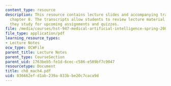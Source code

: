 ```yaml
---
content_type: resource
description: This resource contains lecture slides and accompanying transcripts for
  chapter 8. The transcripts allow students to review lecture material in detail as
  they study for upcoming assignments and quizzes.
file: /media/courses/hst-947-medical-artificial-intelligence-spring-2005/836662efd1ab239a833bbe20c7caca9d_ch8_mach4.pdf
file_type: application/pdf
learning_resource_types:
- Lecture Notes
ocw_type: OCWFile
parent_title: Lecture Notes
parent_type: CourseSection
parent_uid: 1763beb5-fe1d-6cec-c586-e589bf7c9047
resourcetype: Document
title: ch8_mach4.pdf
uid: 836662ef-d1ab-239a-833b-be20c7caca9d
---
```

